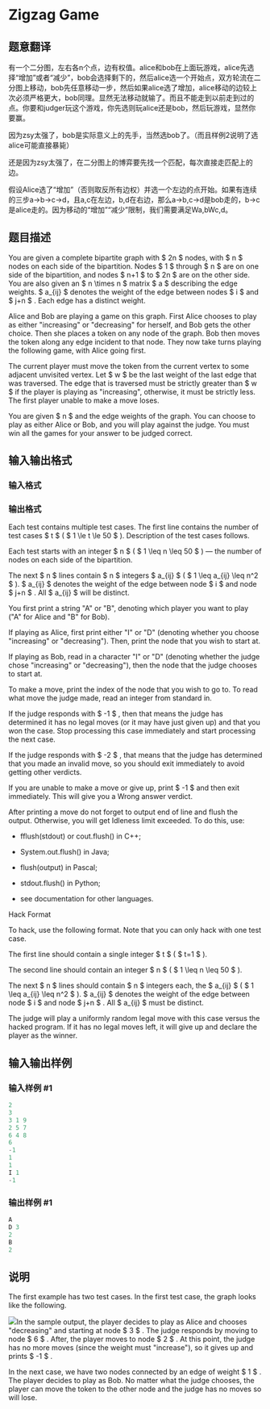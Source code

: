 # Zigzag Game

## 题意翻译

有一个二分图，左右各n个点，边有权值。alice和bob在上面玩游戏，alice先选择“增加”或者“减少”，bob会选择剩下的，然后alice选一个开始点，双方轮流在二分图上移动，bob先任意移动一步，然后如果alice选了增加，alice移动的边较上次必须严格更大，bob同理。显然无法移动就输了。而且不能走到以前走到过的点。你要和judger玩这个游戏，你先选则玩alice还是bob，然后玩游戏，显然你要赢。

因为zsy太强了，bob是实际意义上的先手，当然选bob了。（而且样例2说明了选alice可能直接暴毙）

还是因为zsy太强了，在二分图上的博弈要先找一个匹配，每次直接走匹配上的边。

假设Alice选了“增加”（否则取反所有边权）并选一个左边的点开始。如果有连续的三步a→b→c→d，且a,c在左边，b,d在右边，那么a→b,c→d是bob走的，b→c是alice走的。因为移动的“增加”“减少”限制，我们需要满足Wa,bWc,d。

## 题目描述

You are given a complete bipartite graph with $ 2n $ nodes, with $ n $ nodes on each side of the bipartition. Nodes $ 1 $ through $ n $ are on one side of the bipartition, and nodes $ n+1 $ to $ 2n $ are on the other side. You are also given an $ n \times n $ matrix $ a $ describing the edge weights. $ a_{ij} $ denotes the weight of the edge between nodes $ i $ and $ j+n $ . Each edge has a distinct weight.

Alice and Bob are playing a game on this graph. First Alice chooses to play as either "increasing" or "decreasing" for herself, and Bob gets the other choice. Then she places a token on any node of the graph. Bob then moves the token along any edge incident to that node. They now take turns playing the following game, with Alice going first.

The current player must move the token from the current vertex to some adjacent unvisited vertex. Let $ w $ be the last weight of the last edge that was traversed. The edge that is traversed must be strictly greater than $ w $ if the player is playing as "increasing", otherwise, it must be strictly less. The first player unable to make a move loses.

You are given $ n $ and the edge weights of the graph. You can choose to play as either Alice or Bob, and you will play against the judge. You must win all the games for your answer to be judged correct.

## 输入输出格式

### 输入格式

### 输出格式

Each test contains multiple test cases. The first line contains the number of test cases $ t $ ( $ 1 \le t \le 50 $ ). Description of the test cases follows.

Each test starts with an integer $ n $ ( $ 1 \leq n \leq 50 $ ) — the number of nodes on each side of the bipartition.

The next $ n $ lines contain $ n $ integers $ a_{ij} $ ( $ 1 \leq a_{ij} \leq n^2 $ ). $ a_{ij} $ denotes the weight of the edge between node $ i $ and node $ j+n $ . All $ a_{ij} $ will be distinct.

You first print a string "A" or "B", denoting which player you want to play ("A" for Alice and "B" for Bob).

If playing as Alice, first print either "I" or "D" (denoting whether you choose "increasing" or "decreasing"). Then, print the node that you wish to start at.

If playing as Bob, read in a character "I" or "D" (denoting whether the judge chose "increasing" or "decreasing"), then the node that the judge chooses to start at.

To make a move, print the index of the node that you wish to go to. To read what move the judge made, read an integer from standard in.

If the judge responds with $ -1 $ , then that means the judge has determined it has no legal moves (or it may have just given up) and that you won the case. Stop processing this case immediately and start processing the next case.

If the judge responds with $ -2 $ , that means that the judge has determined that you made an invalid move, so you should exit immediately to avoid getting other verdicts.

If you are unable to make a move or give up, print $ -1 $ and then exit immediately. This will give you a Wrong answer verdict.

After printing a move do not forget to output end of line and flush the output. Otherwise, you will get Idleness limit exceeded. To do this, use:

- fflush(stdout) or cout.flush() in C++;

- System.out.flush() in Java;

- flush(output) in Pascal;

- stdout.flush() in Python;

- see documentation for other languages.

Hack Format

To hack, use the following format. Note that you can only hack with one test case.

The first line should contain a single integer $ t $ ( $ t=1 $ ).

The second line should contain an integer $ n $ ( $ 1 \leq n \leq 50 $ ).

The next $ n $ lines should contain $ n $ integers each, the $ a_{ij} $ ( $ 1 \leq a_{ij} \leq n^2 $ ). $ a_{ij} $ denotes the weight of the edge between node $ i $ and node $ j+n $ . All $ a_{ij} $ must be distinct.

The judge will play a uniformly random legal move with this case versus the hacked program. If it has no legal moves left, it will give up and declare the player as the winner.

## 输入输出样例

### 输入样例 #1

```cpp
2
3
3 1 9
2 5 7
6 4 8
6
-1
1
1
I 1
-1
```


### 输出样例 #1

```cpp
A
D 3
2
B
2
```


## 说明

The first example has two test cases. In the first test case, the graph looks like the following.

![](https://cdn.luogu.com.cn/upload/vjudge_pic/CF1147F/75cfe5fcf597027e3291b6485fcfe46a40219dfc.png)In the sample output, the player decides to play as Alice and chooses "decreasing" and starting at node $ 3 $ . The judge responds by moving to node $ 6 $ . After, the player moves to node $ 2 $ . At this point, the judge has no more moves (since the weight must "increase"), so it gives up and prints $ -1 $ .

In the next case, we have two nodes connected by an edge of weight $ 1 $ . The player decides to play as Bob. No matter what the judge chooses, the player can move the token to the other node and the judge has no moves so will lose.

